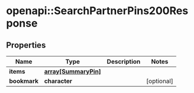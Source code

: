 # openapi::SearchPartnerPins200Response


## Properties
Name | Type | Description | Notes
------------ | ------------- | ------------- | -------------
**items** | [**array[SummaryPin]**](SummaryPin.md) |  | 
**bookmark** | **character** |  | [optional] 



